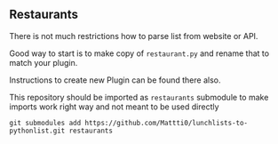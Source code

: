 ## Restaurants
There is not much restrictions how to parse list from website or API. 

Good way to start is to make copy of `restaurant.py` and rename that to match your plugin.

Instructions to create new Plugin can be found there also.


This repository should be imported as `restaurants` submodule to make imports work right way and not meant to be used directly

`git submodules add https://github.com/Mattti0/lunchlists-to-pythonlist.git restaurants`
